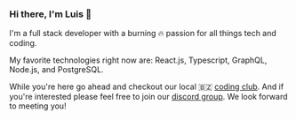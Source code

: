 ### Hi there, I'm Luis 👋

I'm a full stack developer with a burning 🔥 passion for all things tech and coding.

My favorite technologies right now are: React.js, Typescript, GraphQL, Node.js, and PostgreSQL. 

While you're here go ahead and checkout our local 🇧🇿 [coding club](https://belizecodingclub.org/). And if you're interested please feel free to join our [discord group](https://discord.gg/RWAc3kcZVq). We look forward to meeting you! 

<!--
**luisrodge/luisrodge** is a ✨ _special_ ✨ repository because its `README.md` (this file) appears on your GitHub profile.

Here are some ideas to get you started:

🔭 I’m currently working on quikapply.com
🌱 I’m currently learning Serverless
- 👯 I’m looking to collaborate on ...
- 🤔 I’m looking for help with ...
- 💬 Ask me about ...
- 📫 How to reach me: ...
- 😄 Pronouns: ...
- ⚡ Fun fact: ...
-->
